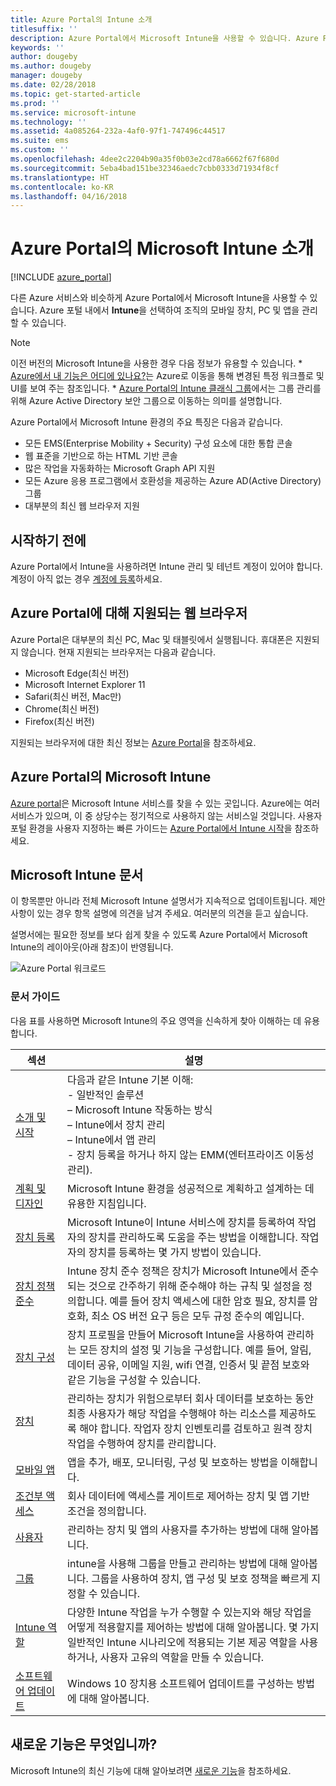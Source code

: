 ```yaml
---
title: Azure Portal의 Intune 소개
titlesuffix: ''
description: Azure Portal에서 Microsoft Intune을 사용할 수 있습니다. Azure Portal에서 Intune에 대한 기본 사항을 가져옵니다.
keywords: ''
author: dougeby
ms.author: dougeby
manager: dougeby
ms.date: 02/28/2018
ms.topic: get-started-article
ms.prod: ''
ms.service: microsoft-intune
ms.technology: ''
ms.assetid: 4a085264-232a-4af0-97f1-747496c44517
ms.suite: ems
ms.custom: ''
ms.openlocfilehash: 4dee2c2204b90a35f0b03e2cd78a6662f67f680d
ms.sourcegitcommit: 5eba4bad151be32346aedc7cbb0333d71934f8cf
ms.translationtype: HT
ms.contentlocale: ko-KR
ms.lasthandoff: 04/16/2018
---
```

# <a name="introduction-to-microsoft-intune-in-the-azure-portal"></a>Azure Portal의 Microsoft Intune 소개


[!INCLUDE [azure_portal](./includes/azure_portal.md)]

다른 Azure 서비스와 비슷하게 Azure Portal에서 Microsoft Intune을 사용할 수 있습니다. Azure 포털 내에서 **Intune**을 선택하여 조직의 모바일 장치, PC 및 앱을 관리할 수 있습니다.

> [!NOTE]
> 이전 버전의 Microsoft Intune을 사용한 경우 다음 정보가 유용할 수 있습니다.
>     * [Azure에서 내 기능은 어디에 있나요?](ui-changes.md)는 Azure로 이동을 통해 변경된 특정 워크플로 및 UI를 보여 주는 참조입니다.
>     * [Azure Portal의 Intune 클래식 그룹](groups-get-started.md)에서는 그룹 관리를 위해 Azure Active Directory 보안 그룹으로 이동하는 의미를 설명합니다.

Azure Portal에서 Microsoft Intune 환경의 주요 특징은 다음과 같습니다.

- 모든 EMS(Enterprise Mobility + Security) 구성 요소에 대한 통합 콘솔
- 웹 표준을 기반으로 하는 HTML 기반 콘솔
- 많은 작업을 자동화하는 Microsoft Graph API 지원
- 모든 Azure 응용 프로그램에서 호환성을 제공하는 Azure AD(Active Directory) 그룹
- 대부분의 최신 웹 브라우저 지원

## <a name="before-you-start"></a>시작하기 전에

Azure Portal에서 Intune을 사용하려면 Intune 관리 및 테넌트 계정이 있어야 합니다. 계정이 아직 없는 경우 [계정에 등록](https://portal.office.com/Signup/Signup.aspx?OfferId=40BE278A-DFD1-470a-9EF7-9F2596EA7FF9&dl=INTUNE_A&ali=1#0%20)하세요.

## <a name="supported-web-browsers-for-the-azure-portal"></a>Azure Portal에 대해 지원되는 웹 브라우저

Azure Portal은 대부분의 최신 PC, Mac 및 태블릿에서 실행됩니다. 휴대폰은 지원되지 않습니다.
현재 지원되는 브라우저는 다음과 같습니다.

- Microsoft Edge(최신 버전)
- Microsoft Internet Explorer 11
- Safari(최신 버전, Mac만)
- Chrome(최신 버전)
- Firefox(최신 버전)

지원되는 브라우저에 대한 최신 정보는 [Azure Portal](https://docs.microsoft.com/azure/azure-preview-portal-supported-browsers-devices)을 참조하세요.

## <a name="microsoft-intune-in-the-azure-portal"></a>Azure Portal의 Microsoft Intune

[Azure portal](https://portal.azure.com)은 Microsoft Intune 서비스를 찾을 수 있는 곳입니다. Azure에는 여러 서비스가 있으며, 이 중 상당수는 정기적으로 사용하지 않는 서비스일 것입니다. 사용자 포털 환경을 사용자 지정하는 빠른 가이드는 [Azure Portal에서 Intune 시작](get-started-azure.md)을 참조하세요.

## <a name="the-microsoft-intune-documentation"></a>Microsoft Intune 문서

이 항목뿐만 아니라 전체 Microsoft Intune 설명서가 지속적으로 업데이트됩니다. 제안 사항이 있는 경우 항목 설명에 의견을 남겨 주세요. 여러분의 의견을 듣고 싶습니다.

설명서에는 필요한 정보를 보다 쉽게 찾을 수 있도록 Azure Portal에서 Microsoft Intune의 레이아웃(아래 참조)이 반영됩니다.

![Azure Portal 워크로드](./media/azure-portal-workloads.png)

### <a name="documentation-guide"></a>문서 가이드

다음 표를 사용하면 Microsoft Intune의 주요 영역을 신속하게 찾아 이해하는 데 유용합니다.

| 섹션                                                      | 설명                                                                                                                                                                                                                                                                                      |
|--------------------------------------------------------------|--------------------------------------------------------------------------------------------------------------------------------------------------------------------------------------------------------------------------------------------------------------------------------------------------|
| [소개 및 시작](introduction-intune.md)       | 다음과 같은 Intune 기본 이해:<br /> - 일반적인 솔루션<br /> – Microsoft Intune 작동하는 방식<br /> – Intune에서 장치 관리<br /> – Intune에서 앱 관리<br /> - 장치 등록을 하거나 하지 않는 EMM(엔터프라이즈 이동성 관리).                                                         |
| [계획 및 디자인](planning-guide.md)                         | Microsoft Intune 환경을 성공적으로 계획하고 설계하는 데 유용한 지침입니다.                                                                                                                                                                                                             |
| [장치 등록](device-enrollment.md)                    | Microsoft Intune이 Intune 서비스에 장치를 등록하여 작업자의 장치를 관리하도록 도움을 주는 방법을 이해합니다. 작업자의 장치를 등록하는 몇 가지 방법이 있습니다.                                                                                                         |
| [장치 정책 준수](device-compliance.md)                    | Intune 장치 준수 정책은 장치가 Microsoft Intune에서 준수되는 것으로 간주하기 위해 준수해야 하는 규칙 및 설정을 정의합니다. 예를 들어 장치 액세스에 대한 암호 필요, 장치를 암호화, 최소 OS 버전 요구 등은 모두 규정 준수의 예입니다. |
| [장치 구성](device-profiles.md)                   | 장치 프로필을 만들어 Microsoft Intune을 사용하여 관리하는 모든 장치의 설정 및 기능을 구성합니다. 예를 들어, 알림, 데이터 공유, 이메일 지원, wifi 연결, 인증서 및 끝점 보호와 같은 기능을 구성할 수 있습니다.              |
| [장치](device-management.md)                              | 관리하는 장치가 위험으로부터 회사 데이터를 보호하는 동안 최종 사용자가 해당 작업을 수행해야 하는 리소스를 제공하도록 해야 합니다. 작업자 장치 인벤토리를 검토하고 원격 장치 작업을 수행하여 장치를 관리합니다.                                                      |
| [모바일 앱](app-management.md)                             | 앱을 추가, 배포, 모니터링, 구성 및 보호하는 방법을 이해합니다.                                                                                                                                                                                                                             |
| [조건부 액세스](conditional-access.md)                  | 회사 데이터에 액세스를 게이트로 제어하는 장치 및 앱 기반 조건을 정의합니다.                                                                                                                                                                                                            |
| [사용자](users-add.md)                                        | 관리하는 장치 및 앱의 사용자를 추가하는 방법에 대해 알아봅니다.                                                                                                                                                                                                                                           |
| [그룹](groups-get-started.md)                              | intune을 사용해 그룹을 만들고 관리하는 방법에 대해 알아봅니다. 그룹을 사용하여 장치, 앱 구성 및 보호 정책을 빠르게 지정할 수 있습니다.                                                                                                                                             |
| [Intune 역할](role-based-access-control.md)                 | 다양한 Intune 작업을 누가 수행할 수 있는지와 해당 작업을 어떻게 적용할지를 제어하는 방법에 대해 알아봅니다. 몇 가지 일반적인 Intune 시나리오에 적용되는 기본 제공 역할을 사용하거나, 사용자 고유의 역할을 만들 수 있습니다.                                                                                 |
| [소프트웨어 업데이트](windows-update-for-business-configure.md) | Windows 10 장치용 소프트웨어 업데이트를 구성하는 방법에 대해 알아봅니다.                                                                                                                                                                                                                                  |

## <a name="whats-new"></a>새로운 기능은 무엇입니까?

Microsoft Intune의 최신 기능에 대해 알아보려면 [새로운 기능](whats-new.md)을 참조하세요.
